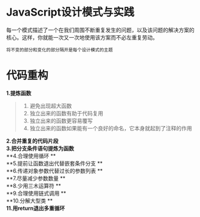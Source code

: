 # JavaScript设计模式与实践

每一个模式描述了一个在我们周围不断重复发生的问题，以及该问题的解决方案的核心。这样，你就能一次又一次地使用该方案而不必左重复劳动。


    将不变的部分和变化的部分隔开是每个设计模式的主题


# 代码重构
**1.提炼函数**
>1) 避免出现超大函数
>2) 独立出来的函数有助于代码复用
>3) 独立出来的函数更容易覆写
>4) 独立出来的函数如果能有一个良好的命名，它本身就起到了注释的作用

**2.合并重复的代码片段**    
**3.把分支条件语句提炼为函数**    
**4.合理使用循环 **   
**5.提前让函数退出代替嵌套条件分支 **   
**6.传递对象参数代替过长的参数列表 **   
**7.尽量减少参数数量 **   
**8.少用三木运算符 **   
**9.合理使用链式调用 **   
**10.分解大型类 **   
**11.用return退出多重循环**    